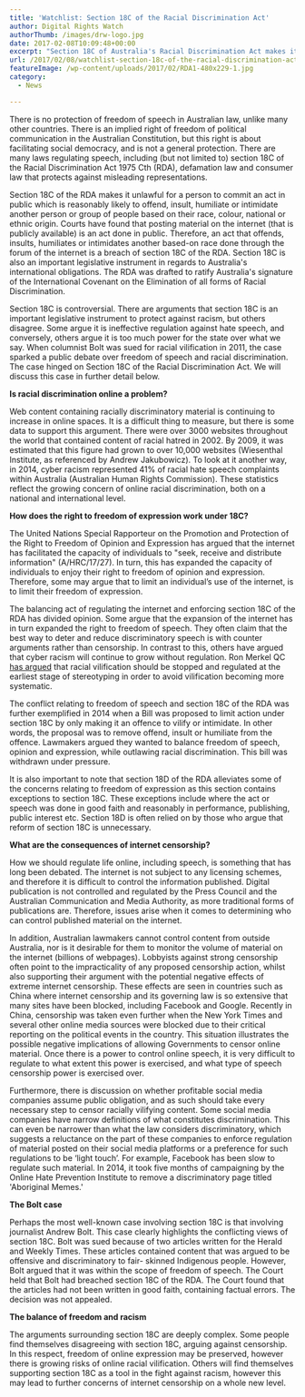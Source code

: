 ```yaml
---
title: 'Watchlist: Section 18C of the Racial Discrimination Act'
author: Digital Rights Watch
authorThumb: /images/drw-logo.jpg
date: 2017-02-08T10:09:48+00:00
excerpt: "Section 18C of Australia's Racial Discrimination Act makes it unlawful for a person to commit an act that offends, insults, humiliates or intimidates another based-on race on the internet. Why is this so controversial? Allow us to explain."
url: /2017/02/08/watchlist-section-18c-of-the-racial-discrimination-act/
featureImage: /wp-content/uploads/2017/02/RDA1-480x229-1.jpg
category:
  - News

---
```

<span style="font-weight: 400;">There is no protection of freedom of speech in Australian law, unlike many other countries. There is an implied right of freedom of political communication in the Australian Constitution, but this right is about facilitating social democracy, and is not a general protection. There are many laws regulating speech, including (but not limited to) section 18C of the Racial Discrimination Act 1975 Cth (RDA), defamation law and consumer law that protects against misleading representations.</span>

<span style="font-weight: 400;">Section 18C of the RDA makes it unlawful for a person to commit an act in public which is reasonably likely to offend, insult, humiliate or intimidate another person or group of people based on their race, colour, national or ethnic origin. Courts have found that posting material on the internet (that is publicly available) is an act done in public. Therefore, an act that offends, insults, humiliates or intimidates another based-on race done through the forum of the internet is a breach of section 18C of the RDA. Section 18C is also an important legislative instrument in regards to Australia's international obligations. The RDA was drafted to ratify Australia's signature of the International Covenant on the Elimination of all forms of Racial Discrimination. </span>

<span style="font-weight: 400;">Section 18C is controversial. There are arguments that section 18C is an important legislative instrument to protect against racism, but others disagree. Some argue it is ineffective regulation against hate speech, and conversely, others argue it is too much power for the state over what we say. When columnist Bolt was sued for racial vilification in 2011, the case sparked a public debate over freedom of speech and racial discrimination. The case hinged on Section 18C of the Racial Discrimination Act. We will discuss this case in further detail below. </span>

**Is racial discrimination online a problem?**

<span style="font-weight: 400;">Web content containing racially discriminatory material is continuing to increase in online spaces. It is a difficult thing to measure, but there is some data to support this argument. There were over 3000 websites throughout the world that contained content of racial hatred in 2002. By 2009, it was estimated that this figure had grown to over 10,000 websites (Wiesenthal Institute, as referenced by Andrew Jakubowicz). To look at it another way, in 2014, cyber racism represented 41% of racial hate speech complaints within Australia (Australian Human Rights Commission). These statistics reflect the growing concern of online racial discrimination, both on a national and international level.</span>

**How does the right to freedom of expression work under 18C?**

<span style="font-weight: 400;">The United Nations Special Rapporteur on the Promotion and Protection of the Right to Freedom of Opinion and Expression has argued that the internet has facilitated the capacity of individuals to "seek, receive and distribute information" (A/HRC/17/27). In turn, this has expanded the capacity of individuals to enjoy their right to freedom of opinion and expression. Therefore, some may argue that to limit an individual&#8217;s use of the internet, is to limit their freedom of expression.</span>

<span style="font-weight: 400;">The balancing act of regulating the internet and enforcing section 18C of the RDA has divided opinion. Some argue that the expansion of the internet has in turn expanded the right to freedom of speech. They often claim that the best way to deter and reduce discriminatory speech is with counter arguments rather than censorship. </span><span style="font-weight: 400;">In contrast to this, others have argued that cyber racism will continue to grow without regulation. Ron Merkel QC </span>[<span style="font-weight: 400;">has argued</span>][1] <span style="font-weight: 400;">that racial vilification should be stopped and regulated at the earliest stage of stereotyping in order to avoid vilification becoming more systematic.</span>

<span style="font-weight: 400;">The conflict relating to freedom of speech and section 18C of the RDA was further exemplified in 2014 when a Bill was proposed to limit action under section 18C by only making it an offence to vilify or intimidate. In other words, the proposal was to remove offend, insult or humiliate from the offence. Lawmakers argued they wanted to balance freedom of speech, opinion and expression, while outlawing racial discrimination. This bill was withdrawn under pressure.</span>

<span style="font-weight: 400;">It is also important to note that section 18D of the RDA alleviates some of the concerns relating to freedom of expression as this section contains exceptions to section 18C. These exceptions include where the act or speech was done in good faith and reasonably in performance, publishing, public interest etc.  Section 18D is often relied on by those who argue that reform of section 18C is unnecessary.</span>

**What are the consequences of internet censorship?**

<span style="font-weight: 400;">How we should regulate life online, including speech, is something that has long been debated. The internet is not subject to any licensing schemes, and therefore it is difficult to control the information published. Digital publication is not controlled and regulated by the Press Council and the Australian Communication and Media Authority, as more traditional forms of publications are. Therefore, issues arise when it comes to determining who can control published material on the internet.</span>

<span style="font-weight: 400;">In addition, Australian lawmakers cannot control content from outside Australia, nor is it desirable for them to monitor the volume of material on the internet (billions of webpages).  Lobbyists against strong censorship often point to the impracticality of any proposed censorship action, whilst also supporting their argument with the potential negative effects of extreme internet censorship.  These effects are seen in countries such as China where internet censorship and its governing law is so extensive that many sites have been blocked, including Facebook and Google. Recently in China, censorship was taken even further when the New York Times and several other online media sources were blocked due to their critical reporting on the political events in the country. This situation illustrates the possible negative implications of allowing Governments to censor online material. Once there is a power to control online speech, it is very difficult to regulate to what extent this power is exercised, and what type of speech censorship power is exercised over.</span>

<span style="font-weight: 400;">Furthermore, there is discussion on whether profitable social media companies assume public obligation, and as such should take every necessary step to censor racially vilifying content. Some social media companies have narrow definitions of what constitutes discrimination. This can even be narrower than what the law considers discriminatory, which suggests a reluctance on the part of these companies to enforce regulation of material posted on their social media platforms or a preference for such regulations to be &#8216;light touch&#8217;. For example, Facebook has been slow to regulate such material. In 2014, it took five months of campaigning by the Online Hate Prevention Institute to remove a discriminatory page titled 'Aboriginal Memes.'</span>

**The Bolt case**

<span style="font-weight: 400;">Perhaps the most well-known case involving section 18C is that involving journalist Andrew Bolt. This case clearly highlights the conflicting views of section 18C. Bolt was sued because of two articles written for the Herald and Weekly Times. These articles contained content that was argued to be offensive and discriminatory to fair- skinned Indigenous people. However, Bolt argued that it was within the scope of freedom of speech. The Court held that Bolt had breached section 18C of the RDA. The Court found that the articles had not been written in good faith, containing factual errors. The decision was not appealed.</span>

**The balance of freedom and racism**

<span style="font-weight: 400;">The arguments surrounding section 18C are deeply complex. Some people find themselves disagreeing with section 18C, arguing against censorship. In this respect, freedom of online expression may be preserved, however there is growing risks of online racial vilification. Others will find themselves supporting section 18C as a tool in the fight against racism, however this may lead to further concerns of internet censorship on a whole new level. </span>

 [1]: http://legalbriefs.com.au/ep-9-free-speech/
